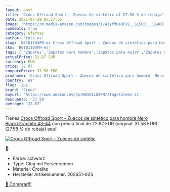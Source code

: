 ```yaml
---
layout: post
title: 'Crocs Offroad Sport - Zuecos de sintétic al 27.58 % de rebaja'
date: 2021-07-28 03:17:55
image: 'https://m.media-amazon.com/images/I/41yfMDaOFVL._SL500_._SL400_.jpg'
comments: true
category: ofertas
author: 'tole.es'
slug: 'B01011Q4FM-es Crocs Offroad Sport - Zuecos de sintético para hombre Nero...'
sku: 'B01011Q4FM-es'
tags: [ 'Zapatos','Zapatos para hombre','Zapatos para mujer','Zapatos y complementos','Zuecos y mules de mujer','Zuecos y mules para hombre','crocs','zuecos', ]
actualPrice: 22.87 EUR
currency: EUR
price: 22.87
comparePrice: 31.58 EUR
prodname: 'Crocs Offroad Sport - Zuecos de sintético para hombre  Nero  Black/Graphite   43-44'
country: 'es'
flag: '🇪🇸'
brand: 'Crocs'
buyurl: 'https://www.amazon.es/dp/B01011Q4FM/?tag=tolees-21'
descuento: '27.58'
average: '22.87'
---
```


Tienes [Crocs Offroad Sport - Zuecos de sintético para hombre  Nero  Black/Graphite   43-44](https://www.amazon.es/dp/B01011Q4FM/?tag=tolees-21) con precio final de  22.87 EUR (original: 31.58 EUR) (27.58 %  de rebaja) aqui!

[![Crocs Offroad Sport - Zuecos de sintétic](https://m.media-amazon.com/images/I/41yfMDaOFVL._SL500_._SL400_.jpg)](https://www.amazon.es/dp/B01011Q4FM/?tag=tolees-21)

🔎:

- Farbe: schwarz
- Type: Clog mit Fersenriemen
- Material: Croslite
- Hersteller Artikelnummer: 202651-02S

[🛒 Comprar!!!](https://www.amazon.es/dp/B01011Q4FM/?tag=tolees-21)
